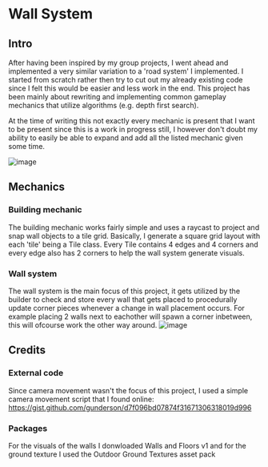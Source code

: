 # Wall System

## Intro

After having been inspired by my group projects, I went ahead and implemented a very similar variation to a 'road system' I implemented. I started from scratch rather then try to cut out my already existing code since I felt this would be easier and less work in the end. This project has been mainly about rewriting and implementing common gameplay mechanics that utilize algorithms (e.g. depth first search). 

At the time of writing this not exactly every mechanic is present that I want to be present since this is a work in progress still, I however don't doubt my ability to easily be able to expand and add all the listed mechanic given some time. 

![image](https://user-images.githubusercontent.com/40210931/200935211-2a12a793-2361-4702-85da-81deb4ca62c5.png)


## Mechanics

### Building mechanic

The building mechanic works fairly simple and uses a raycast to project and snap wall objects to a tile grid. Basically, I generate a square grid layout with each 'tile' being a Tile class. Every Tile contains 4 edges and 4 corners and every edge also has 2 corners to help the wall system generate visuals.

### Wall system
The wall system is the main focus of this project, it gets utilized by the builder to check and store every wall that gets placed to procedurally update corner pieces whenever a change in wall placement occurs. For example placing 2 walls next to eachother will spawn a corner inbetween, this will ofcourse work the other way around. 
 ![image](https://user-images.githubusercontent.com/40210931/203131446-9e08aa9e-7262-4c9b-98fc-157487f9e0ed.png)


## Credits

### External code
Since camera movement wasn't the focus of this project, I used a simple camera movement script that I found online: https://gist.github.com/gunderson/d7f096bd07874f31671306318019d996

### Packages
For the visuals of the walls I donwloaded Walls and Floors v1 and for the ground texture I used the Outdoor Ground Textures asset pack

